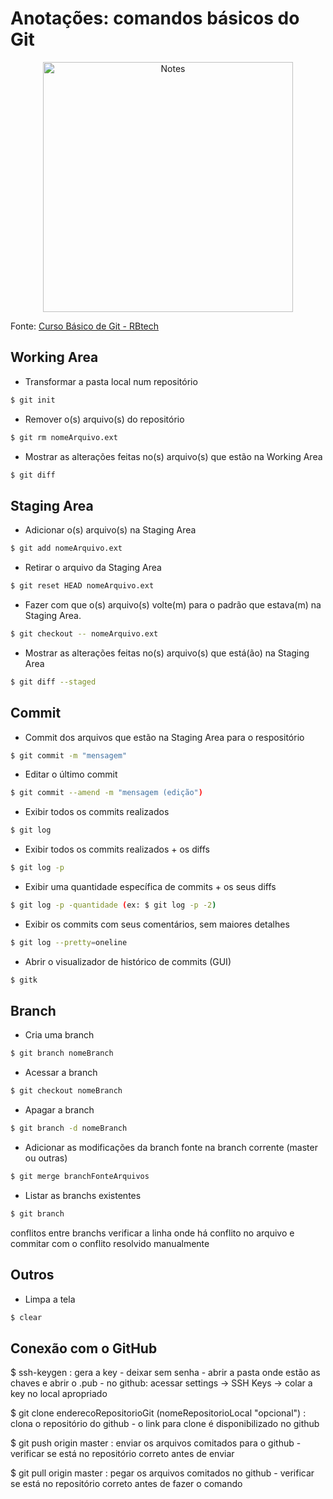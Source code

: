 # Anotações: comandos básicos do Git

<p align="center">
  <a href="https://pixabay.com/pt/papel-bagun%C3%A7ado-notas-abstract-3033204/" target="_blank" >
    <img alt="Notes" src="https://cdn.pixabay.com/photo/2017/12/22/08/01/paper-3033204_960_720.jpg" width="400" />
  </a>
</p>


Fonte: [Curso Básico de Git - RBtech](https://www.youtube.com/playlist?list=PLInBAd9OZCzzHBJjLFZzRl6DgUmOeG3H0) 


## Working Area

- Transformar a pasta local num repositório
``` bash
$ git init
```

- Remover o(s) arquivo(s) do repositório
``` bash
$ git rm nomeArquivo.ext
```

- Mostrar as alterações feitas no(s) arquivo(s) que estão na Working Area
``` bash
$ git diff
```

## Staging Area

- Adicionar o(s) arquivo(s) na Staging Area
``` bash
$ git add nomeArquivo.ext
```

- Retirar o arquivo da Staging Area
``` bash
$ git reset HEAD nomeArquivo.ext
```

- Fazer com que o(s) arquivo(s) volte(m) para o padrão que estava(m) na Staging Area.
``` bash
$ git checkout -- nomeArquivo.ext
```

- Mostrar as alterações feitas no(s) arquivo(s) que está(ão) na Staging Area
``` bash
$ git diff --staged 
```

## Commit

- Commit dos arquivos que estão na Staging Area para o respositório
``` bash
$ git commit -m "mensagem" 
```

- Editar o último commit
``` bash
$ git commit --amend -m "mensagem (edição")
```

- Exibir todos os commits realizados
``` bash
$ git log
```

- Exibir todos os commits realizados + os diffs
``` bash
$ git log -p
```

- Exibir uma quantidade específica de commits + os seus diffs
``` bash
$ git log -p -quantidade (ex: $ git log -p -2)
```

- Exibir os commits com seus comentários, sem maiores detalhes
``` bash
$ git log --pretty=oneline
```

- Abrir o visualizador de histórico de commits (GUI)
``` bash
$ gitk
```

## Branch

- Cria uma branch
``` bash
$ git branch nomeBranch
```

- Acessar a branch
``` bash
$ git checkout nomeBranch
```

- Apagar a branch
``` bash
$ git branch -d nomeBranch
```

- Adicionar as modificações da branch fonte na branch corrente (master ou outras)
``` bash
$ git merge branchFonteArquivos
```

- Listar as branchs existentes
``` bash
$ git branch
```

conflitos entre branchs 
verificar a linha onde há conflito no arquivo e commitar com o conflito resolvido manualmente

## Outros
- Limpa a tela
``` bash
$ clear
```

## Conexão com o GitHub

$ ssh-keygen : gera a key
	- deixar sem senha
	- abrir a pasta onde estão as chaves e abrir o .pub
	- no github: acessar settings -> SSH Keys -> colar a key no local apropriado

$ git clone enderecoRepositorioGit (nomeRepositorioLocal "opcional") : clona o repositório do github
 	- o link para clone é disponibilizado no github

$ git push origin master : enviar os arquivos comitados para o github
	- verificar se está no repositório correto antes de enviar

$ git pull origin master : pegar os arquivos comitados no github
	- verificar se está no repositório correto antes de fazer o comando